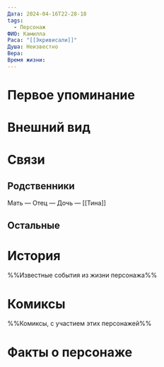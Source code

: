 ```yaml
---
Дата: 2024-04-16T22-28-18
tags:
  - Персонаж
ФИО: Камилла
Раса: "[[Экривисали]]"
Душа: Неизвестно
Вера: 
Время жизни:
---
```

# Первое упоминание

# Внешний вид

# Связи
## Родственники
Мать —
Отец — 
Дочь — [[Тина]]
## Остальные 

# История
%%Известные события из жизни персонажа%%
# Комиксы
%%Комиксы, с участием этих персонажей%%
# Факты о персонаже

